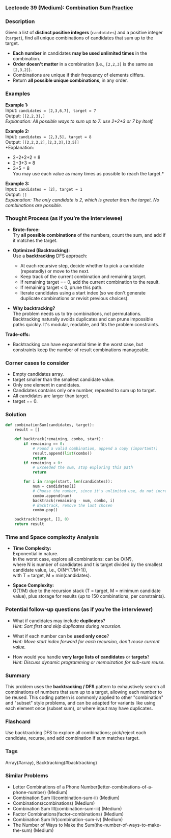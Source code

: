 ### Leetcode 39 (Medium): Combination Sum [Practice](https://leetcode.com/problems/combination-sum)

### Description  
Given a list of **distinct positive integers** (`candidates`) and a positive integer (`target`), find all unique combinations of candidates that sum up to the target.  
- **Each number** in candidates **may be used unlimited times** in the combination.
- **Order doesn't matter** in a combination (i.e., `[2,2,3]` is the same as `[2,3,2]`).
- Combinations are unique if their frequency of elements differs.
- Return **all possible unique combinations**, in any order.

### Examples  

**Example 1:**  
Input: `candidates = [2,3,6,7], target = 7`  
Output: `[[2,2,3],]`  
*Explanation: All possible ways to sum up to 7: use 2+2+3 or 7 by itself.*

**Example 2:**  
Input: `candidates = [2,3,5], target = 8`  
Output: `[[2,2,2,2],[2,3,3],[3,5]]`  
*Explanation:  
- 2+2+2+2 = 8  
- 2+3+3 = 8  
- 3+5 = 8  
You may use each value as many times as possible to reach the target.*

**Example 3:**  
Input: `candidates = [2], target = 1`  
Output: `[]`  
*Explanation: The only candidate is 2, which is greater than the target. No combinations are possible.*

### Thought Process (as if you’re the interviewee)  
- **Brute-force:**  
  Try **all possible combinations** of the numbers, count the sum, and add if it matches the target.

- **Optimized (Backtracking):**  
  Use a **backtracking** DFS approach:
  - At each recursive step, decide whether to pick a candidate (repeatedly) or move to the next.
  - Keep track of the current combination and remaining target.
  - If remaining target == 0, add the current combination to the result.
  - If remaining target < 0, prune this path.
  - Iterate candidates using a start index (so we don't generate duplicate combinations or revisit previous choices).

- **Why backtracking?**  
  The problem needs us to try combinations, not permutations. Backtracking naturally avoids duplicates and can prune impossible paths quickly. It's modular, readable, and fits the problem constraints.

**Trade-offs:**  
- Backtracking can have exponential time in the worst case, but constraints keep the number of result combinations manageable.

### Corner cases to consider  
- Empty candidates array.
- target smaller than the smallest candidate value.
- Only one element in candidates.
- Candidates contains only one number, repeated to sum up to target.
- All candidates are larger than target.
- target == 0.

### Solution

```python
def combinationSum(candidates, target):
    result = []

    def backtrack(remaining, combo, start):
        if remaining == 0:
            # Found a valid combination, append a copy (important!)
            result.append(list(combo))
            return
        if remaining < 0:
            # Exceeded the sum, stop exploring this path
            return

        for i in range(start, len(candidates)):
            num = candidates[i]
            # Choose the number, since it's unlimited use, do not increment i
            combo.append(num)
            backtrack(remaining - num, combo, i)
            # Backtrack, remove the last chosen
            combo.pop()

    backtrack(target, [], 0)
    return result
```

### Time and Space complexity Analysis  

- **Time Complexity:**  
  Exponential in nature.  
  In the worst case, explore all combinations: can be O(Nᵗ),  
  where N is number of candidates and t is target divided by the smallest candidate value, i.e., O(N^(T/M+1)),  
  with T = target, M = min(candidates).

- **Space Complexity:**  
  O(T/M) due to the recursion stack (T = target, M = minimum candidate value), plus storage for results (up to 150 combinations, per constraints).

### Potential follow-up questions (as if you’re the interviewer)  

- What if candidates may include **duplicates**?  
  *Hint: Sort first and skip duplicates during recursion.*

- What if each number can be **used only once**?  
  *Hint: Move start index forward for each recursion, don't reuse current value.*

- How would you handle **very large lists of candidates** or **targets**?  
  *Hint: Discuss dynamic programming or memoization for sub-sum reuse.*

### Summary
This problem uses the **backtracking / DFS** pattern to exhaustively search all combinations of numbers that sum up to a target, allowing each number to be reused. This coding pattern is commonly applied to other "combination" and "subset" style problems, and can be adapted for variants like using each element once (subset sum), or where input may have duplicates.


### Flashcard
Use backtracking DFS to explore all combinations; pick/reject each candidate, recurse, and add combination if sum matches target.

### Tags
Array(#array), Backtracking(#backtracking)

### Similar Problems
- Letter Combinations of a Phone Number(letter-combinations-of-a-phone-number) (Medium)
- Combination Sum II(combination-sum-ii) (Medium)
- Combinations(combinations) (Medium)
- Combination Sum III(combination-sum-iii) (Medium)
- Factor Combinations(factor-combinations) (Medium)
- Combination Sum IV(combination-sum-iv) (Medium)
- The Number of Ways to Make the Sum(the-number-of-ways-to-make-the-sum) (Medium)